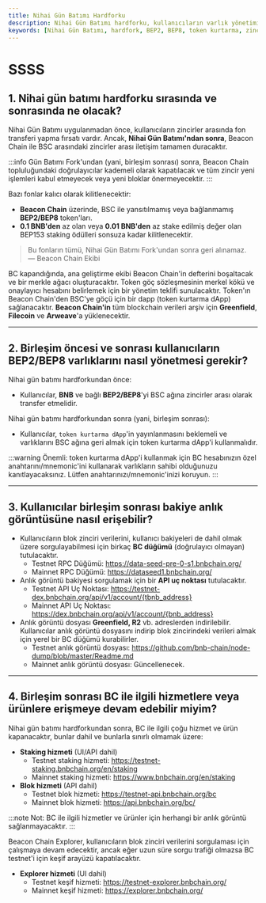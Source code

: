 ```yaml
---
title: Nihai Gün Batımı Hardforku
description: Nihai Gün Batımı hardforku, kullanıcıların varlık yönetimini ve zincirler arası işlemleri nasıl etkilediğini ele alıyor. Bu makalede, fonların nasıl yönetileceği ve blok zinciri verilerine erişim yöntemleri hakkında detaylı bilgiler ve önemli ipuçları sağlanmaktadır.
keywords: [Nihai Gün Batımı, hardfork, BEP2, BEP8, token kurtarma, zincirler arası iletişim, kullanıcı yönetimi]
---
```


# SSSS

## 1. Nihai gün batımı hardforku sırasında ve sonrasında ne olacak?

Nihai Gün Batımı uygulanmadan önce, kullanıcıların zincirler arasında fon transferi yapma fırsatı vardır. Ancak, **Nihai Gün Batımı'ndan sonra**, Beacon Chain ile BSC arasındaki zincirler arası iletişim tamamen duracaktır.

:::info
Gün Batımı Fork'undan (yani, birleşim sonrası) sonra, Beacon Chain topluluğundaki doğrulayıcılar kademeli olarak kapatılacak ve tüm zincir yeni işlemleri kabul etmeyecek veya yeni bloklar önermeyecektir.
:::

Bazı fonlar kalıcı olarak kilitlenecektir:

* **Beacon Chain** üzerinde, BSC ile yansıtılmamış veya bağlanmamış **BEP2/BEP8** token'ları.
* **0.1 BNB'den** az olan veya **0.01 BNB'den** az stake edilmiş değer olan BEP153 staking ödülleri sonsuza kadar kilitlenecektir.

> Bu fonların tümü, Nihai Gün Batımı Fork'undan sonra geri alınamaz.  
> — Beacon Chain Ekibi

BC kapandığında, ana geliştirme ekibi Beacon Chain'in defterini boşaltacak ve bir merkle ağacı oluşturacaktır. Token göç sözleşmesinin merkel kökü ve onaylayıcı hesabını belirlemek için bir yönetim teklifi sunulacaktır. Token'ın Beacon Chain'den BSC'ye göçü için bir dapp (token kurtarma dApp) sağlanacaktır. **Beacon Chain'in** tüm blockchain verileri arşiv için **Greenfield**, **Filecoin** ve **Arweave**'a yüklenecektir.

---

## 2. Birleşim öncesi ve sonrası kullanıcıların BEP2/BEP8 varlıklarını nasıl yönetmesi gerekir?

Nihai gün batımı hardforkundan önce:

* Kullanıcılar, **BNB** ve bağlı **BEP2/BEP8**'yi BSC ağına zincirler arası olarak transfer etmelidir.

Nihai gün batımı hardforkundan sonra (yani, birleşim sonrası):

* Kullanıcılar, `token kurtarma dApp`'in yayınlanmasını beklemeli ve varlıklarını BSC ağına geri almak için token kurtarma dApp'i kullanmalıdır.

:::warning
Önemli: token kurtarma dApp'i kullanmak için BC hesabınızın özel anahtarını/mnemonic'ini kullanarak varlıkların sahibi olduğunuzu kanıtlayacaksınız. Lütfen anahtarınızı/mnemonic'inizi koruyun.
:::

---

## 3. Kullanıcılar birleşim sonrası bakiye anlık görüntüsüne nasıl erişebilir?

* Kullanıcıların blok zinciri verilerini, kullanıcı bakiyeleri de dahil olmak üzere sorgulayabilmesi için birkaç **BC düğümü** (doğrulayıcı olmayan) tutulacaktır.
    - Testnet RPC Düğümü: https://data-seed-pre-0-s1.bnbchain.org/
    - Mainnet RPC Düğümü: https://dataseed1.bnbchain.org/
* Anlık görüntü bakiyesi sorgulamak için bir **API uç noktası** tutulacaktır.
    - Testnet API Uç Noktası: https://testnet-dex.bnbchain.org/api/v1/account/{tbnb_address}
    - Mainnet API Uç Noktası: https://dex.bnbchain.org/api/v1/account/{bnb_address}
* Anlık görüntü dosyası **Greenfield, R2** vb. adreslerden indirilebilir. Kullanıcılar anlık görüntü dosyasını indirip blok zincirindeki verileri almak için yerel bir BC düğümü kurabilirler.
    - Testnet anlık görüntü dosyası: https://github.com/bnb-chain/node-dump/blob/master/Readme.md    
    - Mainnet anlık görüntü dosyası: Güncellenecek.

---

## 4. Birleşim sonrası BC ile ilgili hizmetlere veya ürünlere erişmeye devam edebilir miyim?

Nihai gün batımı hardforkundan sonra, BC ile ilgili çoğu hizmet ve ürün kapanacaktır, bunlar dahil ve bunlarla sınırlı olmamak üzere:

* **Staking hizmeti** (UI/API dahil)
    - Testnet staking hizmeti: https://testnet-staking.bnbchain.org/en/staking
    - Mainnet staking hizmeti: https://www.bnbchain.org/en/staking
* **Blok hizmeti** (API dahil)
    - Testnet blok hizmeti: https://testnet-api.bnbchain.org/bc
    - Mainnet blok hizmeti: https://api.bnbchain.org/bc/

:::note
Not: BC ile ilgili hizmetler ve ürünler için herhangi bir anlık görüntü sağlanmayacaktır.
:::

Beacon Chain Explorer, kullanıcıların blok zinciri verilerini sorgulaması için çalışmaya devam edecektir, ancak eğer uzun süre sorgu trafiği olmazsa BC testnet'i için keşif arayüzü kapatılacaktır.

* **Explorer hizmeti** (UI dahil)
    - Testnet keşif hizmeti: https://testnet-explorer.bnbchain.org/
    - Mainnet keşif hizmeti: https://explorer.bnbchain.org/